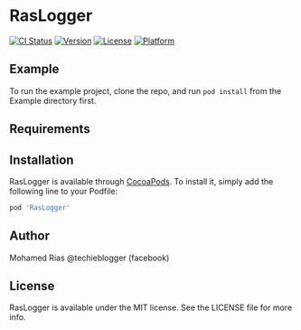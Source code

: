 # RasLogger

[![CI Status](http://img.shields.io/travis/mohamedrias@gmail.com/RasLogger.svg?style=flat)](https://travis-ci.org/mohamedrias/RasLogger)
[![Version](https://img.shields.io/cocoapods/v/RasLogger.svg?style=flat)](http://cocoapods.org/pods/RasLogger)
[![License](https://img.shields.io/cocoapods/l/RasLogger.svg?style=flat)](http://cocoapods.org/pods/RasLogger)
[![Platform](https://img.shields.io/cocoapods/p/RasLogger.svg?style=flat)](http://cocoapods.org/pods/RasLogger)

## Example

To run the example project, clone the repo, and run `pod install` from the Example directory first.

## Requirements

## Installation

RasLogger is available through [CocoaPods](http://cocoapods.org). To install
it, simply add the following line to your Podfile:

```ruby
pod 'RasLogger'
```

## Author

Mohamed Rias @techieblogger (facebook)

## License

RasLogger is available under the MIT license. See the LICENSE file for more info.
